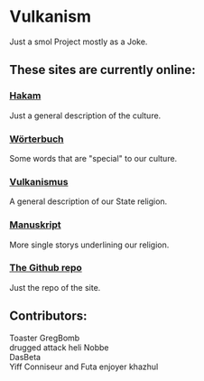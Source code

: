 # Vulkanism
Just a smol Project mostly as a Joke.

## These sites are currently online:
### <a href="https://www.vulkanism.org/hakam.html">Hakam</a>
Just a general description of the culture.
### <a href="https://www.vulkanism.org/woerterbuch.html">Wörterbuch</a>
Some words that are "special" to our culture.
### <a href="https://www.vulkanism.org/vulkanism.html">Vulkanismus</a>
A general description of our State religion.
### <a href="https://www.vulkanism.org/bible.html">Manuskript</a>
More single storys underlining our religion.

### <a href="https://github.com/GregBomb/Vulkanism">The Github repo</a>
Just the repo of the site.

## Contributors:
Toaster GregBomb\
drugged attack heli Nobbe\
DasBeta\
Yiff Conniseur and Futa enjoyer khazhul
